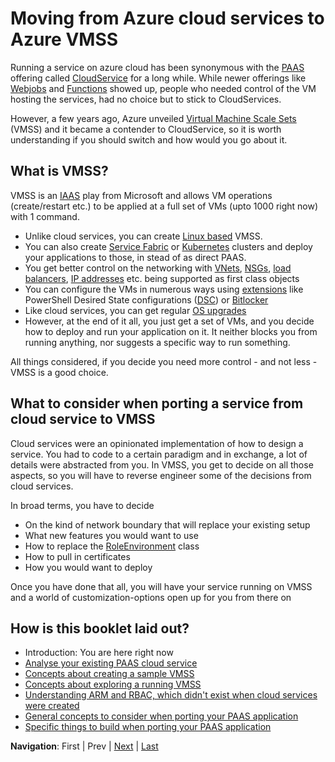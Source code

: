 # Moving from Azure cloud services to Azure VMSS
Running a service on azure cloud has been synonymous with the [PAAS](https://en.wikipedia.org/wiki/Platform_as_a_service) offering called [CloudService](https://docs.microsoft.com/en-us/azure/cloud-services/cloud-services-choose-me) for a long while.
While newer offerings like [Webjobs](https://docs.microsoft.com/en-us/azure/app-service/webjobs-create) and [Functions](https://docs.microsoft.com/en-us/azure/azure-functions/functions-overview) showed up, people who needed control of the VM hosting the services, had no choice but to stick to CloudServices.

However, a few years ago, Azure unveiled [Virtual Machine Scale Sets](https://docs.microsoft.com/en-us/azure/virtual-machine-scale-sets/overview) (VMSS) and it became a contender to CloudService, so it is worth understanding if you should switch and how would you go about it.

## What is VMSS?
VMSS is an [IAAS](https://en.wikipedia.org/wiki/Infrastructure_as_a_service) play from Microsoft and allows VM operations (create/restart etc.) to be applied at a full set of VMs (upto 1000 right now) with 1 command.

* Unlike cloud services, you can create [Linux based](https://docs.microsoft.com/en-us/azure/virtual-machines/linux/tutorial-create-vmss) VMSS.
* You can also create [Service Fabric](https://docs.microsoft.com/en-us/azure/service-fabric/service-fabric-overview) or [Kubernetes](https://docs.microsoft.com/en-us/azure/aks/intro-kubernetes) clusters and deploy your applications to those, in stead of as direct PAAS.
* You get better control on the networking with [VNets](https://docs.microsoft.com/en-us/azure/virtual-network/virtual-networks-overview), [NSGs](https://docs.microsoft.com/en-us/azure/virtual-network/security-overview), [load balancers](https://docs.microsoft.com/en-us/azure/load-balancer/), [IP addresses](https://docs.microsoft.com/en-us/azure/virtual-network/virtual-network-public-ip-address) etc. being supported as first class objects
* You can configure the VMs in numerous ways using [extensions](https://docs.microsoft.com/en-us/azure/virtual-machines/extensions/features-windows) like PowerShell Desired State configurations ([DSC](https://docs.microsoft.com/en-us/azure/virtual-machines/extensions/dsc-overview)) or [Bitlocker](https://docs.microsoft.com/en-us/azure/security/azure-security-disk-encryption-overview)
* Like cloud services, you can get regular [OS upgrades](https://docs.microsoft.com/en-us/azure/virtual-machine-scale-sets/virtual-machine-scale-sets-automatic-upgrade)
* However, at the end of it all, you just get a set of VMs, and you decide how to deploy and run your application on it. It neither blocks you from running anything, nor suggests a specific way to run something.

All things considered, if you decide you need more control - and not less - VMSS is a good choice.

## What to consider when porting a service from cloud service to VMSS
Cloud services were an opinionated implementation of how to design a service. You had to code to a certain paradigm and in exchange, a lot of details were abstracted from you.
In VMSS, you get to decide on all those aspects, so you will have to reverse engineer some of the decisions from cloud services.

In broad terms, you have to decide
* On the kind of network boundary that will replace your existing setup
* What new features you would want to use
* How to replace the [RoleEnvironment](https://docs.microsoft.com/en-us/previous-versions/azure/reference/ee773173(v=azure.100)) class
* How to pull in certificates
* How you would want to deploy

Once you have done that all, you will have your service running on VMSS and a world of customization-options open up for you from there on

## How is this booklet laid out?
* Introduction: You are here right now
* <a href="Chapter1.md">Analyse your existing PAAS cloud service</a>
* <a href="Chapter2.md">Concepts about creating a sample VMSS</a>
* <a href="Chapter3.md">Concepts about exploring a running VMSS</a>
* <a href="Chapter4.md">Understanding ARM and RBAC, which didn't exist when cloud services were created</a>
* <a href="Chapter5.md">General concepts to consider when porting your PAAS application</a>
* <a href="Chapter6.md">Specific things to build when porting your PAAS application</a>

**Navigation**: First | Prev | <a href="Chapter1.md">Next</a> | <a href="Chapter6.md">Last</a>
